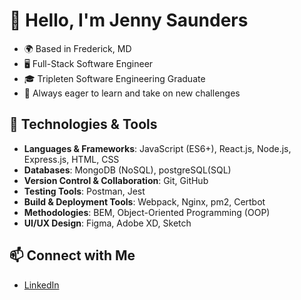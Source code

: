 # 👋 Hello, I'm Jenny Saunders

- 🌍 Based in Frederick, MD
- 🖥️ Full-Stack Software Engineer
- 🎓 Tripleten Software Engineering Graduate
- 🚀 Always eager to learn and take on new challenges

## 🔧 Technologies & Tools
- **Languages & Frameworks**: JavaScript (ES6+), React.js, Node.js, Express.js, HTML, CSS
- **Databases**: MongoDB (NoSQL), postgreSQL(SQL)
- **Version Control & Collaboration**: Git, GitHub
- **Testing Tools**: Postman, Jest
- **Build & Deployment Tools**: Webpack, Nginx, pm2, Certbot
- **Methodologies**: BEM, Object-Oriented Programming (OOP)
- **UI/UX Design**: Figma, Adobe XD, Sketch

## 📫 Connect with Me
- [LinkedIn](https://www.linkedin.com/in/jennygloversaunders/)

